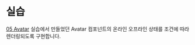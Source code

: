 # 실습

[05 Avatar](../05-avatar/README.md) 실습에서 만들었던 Avatar 컴포넌트의 온라인 오프라인 상태를 조건에 따라 렌더링되도록 구현합니다.

